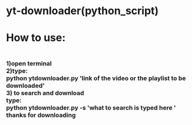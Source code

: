 # yt-downloader(python_script)
# How to use:
<h3>
<br>
  1)open terminal
  <br>
  2)type:
  <br>
    python ytdownloader.py 'link of the video or the playlist to be downloaded'
    <br>
  3) to search and download
  <br>
      type:
      <br>
        python ytdownloader.py -s 'what to search is typed here '
 <br>thanks for  downloading  
</h3>
